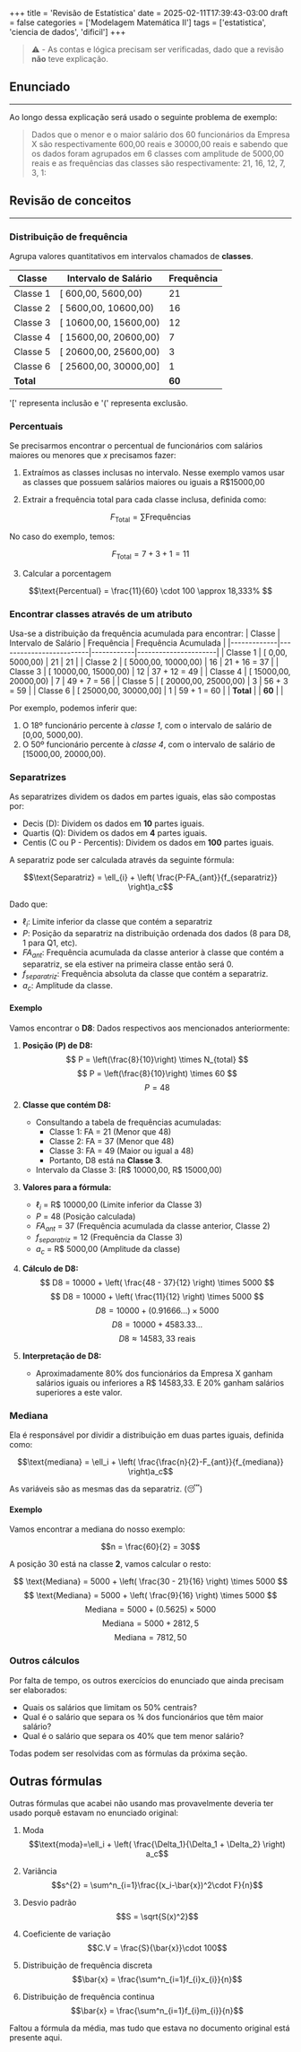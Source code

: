 +++
title = 'Revisão de Estatística'
date = 2025-02-11T17:39:43-03:00
draft = false
categories = ['Modelagem Matemática II']
tags = ['estatistica', 'ciencia de dados', 'dificil']
+++

> ⚠️  -  As contas e lógica precisam ser verificadas, dado que a revisão **não** teve explicação.

## Enunciado
---


Ao longo dessa explicação será usado o seguinte problema de exemplo:

> Dados que o menor e o maior salário dos 60 funcionários da Empresa X são
> respectivamente 600,00 reais e 30000,00 reais e sabendo que os dados foram agrupados
> em 6 classes com amplitude de 5000,00 reais e as frequências das classes são
> respectivamente: 21, 16, 12, 7, 3, 1:

## Revisão de conceitos
---

### Distribuição de frequência

Agrupa valores quantitativos em intervalos chamados de **classes**.

| Classe      | Intervalo de Salário    | Frequência |
|-------------|-------------------------|------------|
| Classe 1    | [ 600,00,  5600,00)   | 21         |
| Classe 2    | [ 5600,00, 10600,00)  | 16         |
| Classe 3    | [ 10600,00,  15600,00) | 12         |
| Classe 4    | [ 15600,00,  20600,00) | 7          |
| Classe 5    | [ 20600,00,  25600,00) | 3          |
| Classe 6    | [ 25600,00,  30000,00]  | 1          |
| **Total**   |                         | **60**     |

'[' representa inclusão e '(' representa exclusão.

### Percentuais

Se precisarmos encontrar o percentual de funcionários com salários maiores ou menores que $x$ precisamos fazer:

1. Extraímos as classes inclusas no intervalo. Nesse exemplo vamos usar as classes que possuem salários maiores ou iguais a R$15000,00

2. Extrair a frequência total para cada classe inclusa, definida como:

$$F_\text{Total} = \sum{\text{Frequências}}$$

No caso do exemplo, temos:

$$F_\text{Total} = 7 + 3 + 1 = 11$$

3. Calcular a porcentagem

$$\text{Percentual} = \frac{11}{60} \cdot 100 \approx 18,333% $$

### Encontrar classes através de um atributo

Usa-se a distribuição da frequência acumulada para encontrar:
| Classe      | Intervalo de Salário    | Frequência | Frequência Acumulada |
|-------------|-------------------------|------------|----------------------|
| Classe 1    | [ 0,00,  5000,00)   | 21         | 21                   |
| Classe 2    | [ 5000,00,  10000,00)  | 16         | 21 + 16 = 37         |
| Classe 3    | [ 10000,00,  15000,00) | 12         | 37 + 12 = 49         |
| Classe 4    | [ 15000,00,  20000,00) | 7          | 49 + 7 = 56         |
| Classe 5    | [ 20000,00,  25000,00) | 3          | 56 + 3 = 59         |
| Classe 6    | [ 25000,00,  30000,00]  | 1          | 59 + 1 = 60         |
| **Total**   |                         | **60**     |                      |

Por exemplo, podemos inferir que:
1. O 18º funcionário percente à *classe 1*, com o intervalo de salário de [0,00, 5000,00).
2. O 50º funcionário percente à *classe 4*, com o intervalo de salário de [15000,00, 20000,00).

### Separatrizes

As separatrizes dividem os dados em partes iguais, elas são compostas por:
- Decis (D): Dividem os dados em **10** partes iguais.
- Quartis (Q): Dividem os dados em **4** partes iguais.
- Centis (C ou P - Percentis): Dividem os dados em **100** partes iguais.

A separatriz pode ser calculada através da seguinte fórmula:

$$\text{Separatriz} = \ell_{i} + \left( \frac{P-FA_{ant}}{f_{separatriz}} \right)a_c$$

Dado que:
- $\ell_{i}$: Limite inferior da classe que contém a separatriz
- $P$: Posição da separatriz na distribuição ordenada dos dados (8 para D8, 1 para Q1, etc).
- $FA_{ant}$: Frequência acumulada da classe anterior à classe que contém a separatriz, se ela estiver na primeira classe então será 0.
- $f_{separatriz}$: Frequência absoluta da classe que contém a separatriz.
- $a_c$: Amplitude da classe. 

#### Exemplo

Vamos encontrar o **D8**:
Dados respectivos aos mencionados anteriormente:

1.  **Posição (P) de D8:**
$$ P = \left(\frac{8}{10}\right) \times N_{total} $$
$$ P = \left(\frac{8}{10}\right) \times 60 $$
$$ P = 48 $$

2.  **Classe que contém D8:**
    *   Consultando a tabela de frequências acumuladas:
        *   Classe 1: FA = 21 (Menor que 48)
        *   Classe 2: FA = 37 (Menor que 48)
        *   Classe 3: FA = 49 (Maior ou igual a 48)
        *   Portanto, D8 está na **Classe 3**.
    *   Intervalo da Classe 3: \[R$ 10000,00, R$ 15000,00)

3.  **Valores para a fórmula:**
    *   $\ell_{i}$ = R$ 10000,00 (Limite inferior da Classe 3)
    *   $P$ = 48 (Posição calculada)
    *   $FA_{ant}$ = 37 (Frequência acumulada da classe anterior, Classe 2)
    *   $f_{separatriz}$ = 12 (Frequência da Classe 3)
    *   $a_c$ = R$ 5000,00 (Amplitude da classe)

4.  **Cálculo de D8:**
$$ D8 = 10000 + \left( \frac{48 - 37}{12} \right) \times 5000 $$
$$ D8 = 10000 + \left( \frac{11}{12} \right) \times 5000 $$
$$ D8 = 10000 + (0.91666\ldots) \times 5000 $$
$$ D8 = 10000 + 4583.33\ldots $$
$$ D8 \approx 14583,33 \text{ reais} $$

5.  **Interpretação de D8:**
    *   Aproximadamente 80% dos funcionários da Empresa X ganham salários iguais ou inferiores a R$ 14583,33. E 20% ganham salários superiores a este valor. 

### Mediana

Ela é responsável por dividir a distribuição em duas partes iguais, definida como:

$$\text{mediana} = \ell_i + \left( \frac{\frac{n}{2}-F_{ant}}{f_{mediana}} \right)a_c$$

As variáveis são as mesmas das da separatriz. (😴)

#### Exemplo

Vamos encontrar a mediana do nosso exemplo:

$$n = \frac{60}{2} = 30$$

A posição 30 está na classe **2**, vamos calcular o resto:

$$ \text{Mediana} = 5000 + \left( \frac{30 - 21}{16} \right) \times 5000 $$ 
$$ \text{Mediana} = 5000 + \left( \frac{9}{16} \right) \times 5000 $$ 
$$ \text{Mediana} = 5000 + (0.5625) \times 5000 $$ 
$$ \text{Mediana} = 5000 + 2812,5 $$ 
$$ \text{Mediana} =  7812,50 $$ 

### Outros cálculos

Por falta de tempo, os outros exercícios do enunciado que ainda precisam ser elaborados:

- Quais os salários que limitam os 50% centrais?
- Qual é o salário que separa os ¾ dos funcionários que têm maior salário?
- Qual é o salário que separa os 40% que tem menor salário?

Todas podem ser resolvidas com as fórmulas da próxima seção.

## Outras fórmulas

Outras fórmulas que acabei não usando mas provavelmente deveria ter usado porquê estavam no enunciado original:

1. Moda
$$\text{moda}=\ell_i + \left( \frac{\Delta_1}{\Delta_1 + \Delta_2} \right) a_c$$

2. Variância
$$s^{2} = \sum^n_{i=1}\frac{(x_i-\bar{x})^2\cdot F}{n}$$

3. Desvio padrão
$$S = \sqrt{S(x)^2}$$

4. Coeficiente de variação
$$C.V = \frac{S}{\bar{x}}\cdot 100$$

5. Distribuição de frequência discreta
$$\bar{x} = \frac{\sum^n_{i=1}f_{i}x_{i}}{n}$$

6. Distribuição de frequência continua
$$\bar{x} = \frac{\sum^n_{i=1}f_{i}m_{i}}{n}$$

Faltou a fórmula da média, mas tudo que estava no documento original está presente aqui.
